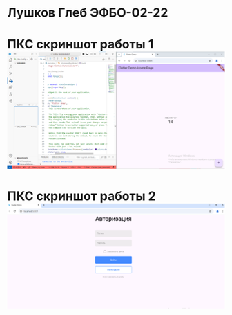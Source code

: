 # Лушков Глеб ЭФБО-02-22

# ПКС скриншот работы 1 ![alt text](image-1.png)

# ПКС скриншот работы 2 ![alt text](image.png)

